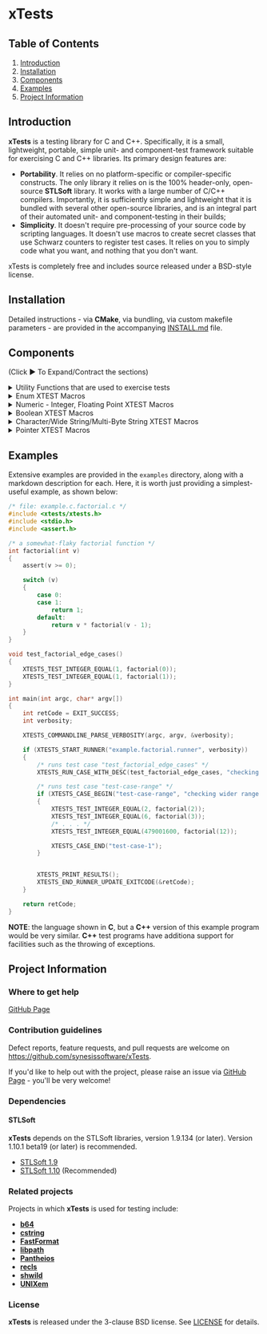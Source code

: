 # xTests

## Table of Contents

1. [Introduction](#introduction)
2. [Installation](#installation)
3. [Components](#components)
4. [Examples](#examples)
5. [Project Information](#project-information)

## Introduction

**xTests** is a testing library for C and C++. Specifically, it is a small,
lightweight, portable, simple unit- and component-test framework suitable
for exercising C and C++ libraries. Its primary design features are:

- **Portability**. It relies on no platform-specific or compiler-specific
constructs. The only library it relies on is the 100% header-only,
open-source **STLSoft** library. It works with a large number of C/C++
compilers. Importantly, it is sufficiently simple and lightweight that it
is bundled with several other open-source libraries, and is an integral
part of their automated unit- and component-testing in their builds;
- **Simplicity**. It doesn't require pre-processing of your source code by
scripting languages. It doesn't use macros to create secret classes that
use Schwarz counters to register test cases. It relies on you to simply
code what you want, and nothing that you don't want.

xTests is completely free and includes source released under a BSD-style
license.

## Installation

Detailed instructions - via **CMake**, via bundling, via custom makefile
parameters - are provided in the accompanying [INSTALL.md](./INSTALL.md)
file.

## Components

(Click :arrow_forward: To Expand/Contract the sections)

<details>
<summary markdown="span">Utility Functions that are used to exercise tests</summary>
<details>
<summary markdown="span">Test runner functions</summary>

| Function Name & Usage (Test runner functions)                                                                                      |
|:-----------------------------------------------------------------------------------------------------------------------------------|
|**XTESTS_START_RUNNER(name, verbosity)**<br>- Starts a test runner that will report to stdout<br>- A test runner is a logically-related group of test cases.<br>- param **name** The name of the test-runner<br>- param **verbosity** The verbosity (see xtests_verbosity_t) at which the runner will be executed |
|**XTESTS_START_RUNNER_WITH_STREAM(name, verbosity, stm)**<br>- Starts a test runner<br>- A test runner is a logically-related group of test cases.<br>- param **name** The name of the test-runner<br>- param **verbosity** The verbosity (see xtests_verbosity_t) at which the runner will be executed<br>- param **stm** The stream to which output will be written |
|**XTESTS_START_RUNNER_WITH_REPORTER(name, verbosity, reporter, reporterParam)**<br>- Starts a test runner with the given callback reporter<br>- A test runner is a logically-related group of test cases.<br>- param **name** The name of the test-runner<br>- param **verbosity** The verbosity (see xtests_verbosity_t) at which the runner will be executed<br>- param **reporter** The reporter instance<br>- param **reporterParam** A caller-supplied parameter that is passed with every callback |
|**XTESTS_START_RUNNER_WITH_REPORTER_AND_STREAM(name, verbosity, reporter, reporterParam, stm)**<br>- Starts a test runner with the given callback reporter<br>- A test runner is a logically-related group of test cases.<br>- param **name** The name of the test-runner<br>- param **verbosity** The verbosity (see xtests_verbosity_t) at which the runner will be executed<br>- param **reporter** The reporter instance<br>- param **reporterParam** A caller-supplied parameter that is passed with every callback<br>- param **stm** The stream to which output will be written
|**XTESTS_START_RUNNER_WITH_REPORTER_AND_STREAM_AND_FLAGS(name, verbosity, reporter, reporterParam, stm, flags)**<br>- Starts a test runner with the given callback reporter<br>- A test runner is a logically-related group of test cases.<br>- param **name** The name of the test-runner<br>- param **verbosity** The verbosity (see xtests_verbosity_t) at which the runner will be executed<br>- param **reporter** The reporter instance<br>- param **reporterParam** A caller-supplied parameter that is passed with every callback<br>- param **stm** The stream to which output will be written<br>- param **flags** The flags that moderate the runner behaviour<br>- see xtests::c::xtests_runner_flags_t |
|**XTESTS_START_RUNNER_WITH_REPORTER_AND_STREAM_AND_FLAGS_AND_SETUP_FNS(name, verbosity, reporter, reporterParam, stm, flags, setup, teardown, setupParam)**<br>- Starts a test runner with the given callback reporter<br>- A test runner is a logically-related group of test cases.<br>- param **name** The name of the test-runner<br>- param **verbosity** The verbosity (see xtests_verbosity_t) at which the runner will be executed<br>- param **reporter** The reporter instance<br>- param **reporterParam** A caller-supplied parameter that is passed with every invocation of the reporter<br>- param **stm** The stream to which output will be written<br>- param **flags** The \link xtests::c::xtests_runner_flags_t flags\endlink that moderate the runner behaviour<br>- param **setup** The function to be called before each test<br>- param **teardown** The function to be called after each test<br>- param **setupParam** A caller-supplied parameter that is passed with each invocation of the setup and teardown functions |
|**XTESTS_START_RUNNER_WITH_FLAGS(name, verbosity, flags)**<br>- Starts a test runner that will report to stdout<br>- A test runner is a logically-related group of test cases.<br>- param **name** The name of the test-runner<br>- param **verbosity** The verbosity (see xtests_verbosity_t) at which the runner will be executed<br>- param **flags** The \link xtests::c::xtests_runner_flags_t flags\endlink that moderate the runner behaviour |
|**XTESTS_PRINT_RESULTS()**<br>- Prints the test results of the currently executing test.<br>- note This can only be invoked after a successful invocation of XTESTS_START_RUNNER() or XTESTS_START_RUNNER_WITH_REPORTER(), and before invocation of XTESTS_END_RUNNER() or XTESTS_END_RUNNER_UPDATE_EXITCODE(). |
|**XTESTS_END_RUNNER()**<br>- Ends a test runner |
|**XTESTS_ABEND(terminationMessage)**<br>- Abnormal end of tests, and process termination |
|**XTESTS_END_RUNNER_UPDATE_EXITCODE()**<br>- Ends a test runner, and modifies a caller-supplied exit code parameter<br>- param **retCode** A pointer to a variable of type <code>int</code> that will receive an exit code.<br>- remarks The variable should have been initialised to <code>EXIT_SUCCESS</code>, and each invocation of XTESTS_END_RUNNER_UPDATE_EXITCODE() (for each separate test-runner in a given application) will only set it to <code>EXIT_FAILURE</code> in the case where that runner has failed one or more tests. |

</details> 
<details>
<summary markdown="span">Test case functions</summary> 

| Function Name & Usage (Test case functions)                                                                                        |
|:-----------------------------------------------------------------------------------------------------------------------------------|
|**XTESTS_CASE_BEGIN(name, desc)**<br>- Begins a test case, of the given name and description<br>- param **name** The name of the test case<br>param **desc** The description of the test case. May be <code>NULL</code> or the empty string (<code>""</code>). |
|**XTESTS_CASE_END(name, desc)**<br>- Ends the current test case<br>- param **name** The name of the test case<br>- note The <code>name</code> parameter is ignored in the current implementation, which can only run one test case at a time. |
|**XTESTS_RUN_CASE_WITH_NAME_AND_DESC(name, desc, fn)**<br>- Runs the given test case function, specifying a name and description<br>- param **name** Name of the test case<br>- param **desc** Description of the test case<br>- param **fn** A function, taking no parameters and returning <code>void</code>, that executes a number of tests representing a test case.<br>- note This can only be invoked after a successful invocation of XTESTS_CASE_BEGIN() and before invocation of XTESTS_CASE_END(). |
|**XTESTS_RUN_CASE_WITH_DESC(fn, desc)**<br>- Runs the given test case function, specifying a description<br>- param **fn** A function, taking no parameters and returning <code>void</code>, that executes a number of tests representing a test case.<br>- param **desc** Description of the test case<br>- note This can only be invoked after a successful invocation of XTESTS_CASE_BEGIN() and before invocation of XTESTS_CASE_END(). |
|**XTESTS_RUN_CASE(fn)**<br>- Runs the given test case function<br>- param **fn** A function, taking no parameters and returning <code>void</code>, that executes a number of tests representing a test case.<br>- note This can only be invoked after a successful invocation of XTESTS_CASE_BEGIN() and before invocation of XTESTS_CASE_END(). |

</details>
</details>
<details>
<summary markdown="span">Enum XTEST Macros</summary>

| Category |Test Item                                                              |
|:---------|:----------------------------------------------------------------------|
| Enum     |XTESTS_TEST_ENUM_EQUAL(expected, actual)                               |
| Enum     |XTESTS_TEST_ENUM_NOT_EQUAL(expected, actual)                           |

</details>
<details>
<summary markdown="span">Numeric - Integer, Floating Point  XTEST Macros</summary>
<details>
<summary markdown="span">Integer XTEST Macros</summary>

| Category |Test Item                                                              |
|:---------|:----------------------------------------------------------------------|
| Integer  |XTESTS_TEST_INTEGER_EQUAL_EXACT(expected, actual)                      |
| Integer  |XTESTS_TEST_INTEGER_NOT_EQUAL(expected, actual)                        |
| Integer  |XTESTS_TEST_INTEGER_GREATER(expected, actual)                          |
| Integer  |XTESTS_TEST_INTEGER_LESS(expected, actual)                             |
| Integer  |XTESTS_TEST_INTEGER_GREATER_OR_EQUAL(expected, actual)                 |
| Integer  |XTESTS_TEST_INTEGER_LESS_OR_EQUAL(expected, actual)                    |
| Integer  |XTESTS_TEST_INTEGER_LESS_OR_EQUAL(expected, actual)                    |
| Integer  |XTESTS_TEST_INTEGER_EQUAL_ANY_IN_RANGE(expected, actual)               |
| Integer  |XTESTS_TEST_INTEGER_EQUAL_ANY_NOT_IN_RANGE(expected, actual)           |
| Integer  |XTESTS_TEST_INTEGER_EQUAL_OF(expected, actual)                         |
| Integer  |XTESTS_TEST_INTEGER_EQUAL_OF2(expected1, expected2, actual)            |
| Integer  |XTESTS_TEST_INTEGER_EQUAL_OF3(expected1, expected2, expectd3, actual)  |

</details>
<details>
<summary markdown="span">Floating Point XTEST Macros</summary>

| Category |Test Item                                                              |
|:---------|:----------------------------------------------------------------------|
| F-Point  |XTESTS_TEST_FLOATINGPOINT_EQUAL_APPROX(expected, actual)               |
| F-Point  |XTESTS_TEST_FLOATINGPOINT_NOT_EQUAL_APPROX(expected, actual)           |

</details>
</details>
<details>
<summary markdown="span">Boolean XTEST Macros</summary>

| Category |Test Item                                                              |
|:---------|:----------------------------------------------------------------------|
| Boolean  |XTESTS_TEST_BOOLEAN_EQUAL(expected, actual)                            |
| Boolean  |XTESTS_TEST_BOOLEAN_NOT_EQUAL(expected, actual)                        |
| Boolean  |XTESTS_TEST_BOOLEAN_TRUE(actual)                                       |
| Boolean  |XTESTS_TEST_BOOLEAN_FALSE(actual)                                      |

</details>
<details>
<summary markdown="span">Character/Wide String/Multi-Byte String XTEST Macros</summary>
<details>
<summary markdown="span">Character XTEST Macros</summary>

| Category |Test Item                                                              |
|:---------|:----------------------------------------------------------------------|
| Character|XTESTS_TEST_CHARACTER_EQUAL_EXACT(expected, actual)                    |
| Character|XTESTS_TEST_CHARACTER_NOT_EQUAL(expected, actual)                      |
| Character|XTESTS_TEST_CHARACTER_GREATER(expected, actual)                        |
| Character|XTESTS_TEST_CHARACTER_LESS(expected, actual)                           |
| Character|XTESTS_TEST_CHARACTER_GREATER_OR_EQUAL(expected, actual)               |
| Character|XTESTS_TEST_CHARACTER_LESS_OR_EQUAL(expected, actual)                  |

</details>
<details>
<summary markdown="span">String - Wide Macros</summary>

| Category |Test Item                                                              |
|:---------|:----------------------------------------------------------------------|
| Wide     |XTESTS_TEST_WIDE_STRING_EQUAL(expected, actual)                        |
| Wide     |XTESTS_TEST_WIDE_STRING_EQUAL_APPROX(expected, actual)                 |
| Wide     |XTESTS_TEST_WIDE_STRING_NOT_EQUAL(expected, actual)                    |
| Wide     |XTESTS_TEST_WIDE_STRING_NOT_EQUAL_APPROX(expected, actual)             |
| Wide     |XTESTS_TEST_WIDE_STRING_EQUAL_N(expected, actual, n)                   |
| Wide     |XTESTS_TEST_WIDE_STRING_EQUAL_N_APPROX(expected, actual, n)            |
| Wide     |XTESTS_TEST_WIDE_STRING_NOT_EQUAL_N(expected, actual, n)               |
| Wide     |XTESTS_TEST_WIDE_STRING_NOT_EQUAL_N_APPROX(expected, actual, n)        |
| Wide     |XTESTS_TEST_WIDE_STRING_CONTAIN(expected, actual)                      |
| Wide     |XTESTS_TEST_WIDE_STRING_CONTAIN_APPROX(expected, actual)               |
| Wide     |XTESTS_TEST_WIDE_STRING_NOT_CONTAIN(expected, actual)                  |
| Wide     |XTESTS_TEST_WIDE_STRING_NOT_CONTAIN_APPROX(expected, actual)           |
| Wide     |XTESTS_TEST_WIDE_STRING_SLICE_EQUAL(expected, actual)                  |

</details>
<details>
<summary markdown="span">String - MBCS Macros</summary>

| Category |Test Item                                                              |
|:---------|:----------------------------------------------------------------------|
| MBCS     |XTESTS_TEST_MULTIBYTE_STRING_EQUAL(expected, actual)                   |
| MBCS     |XTESTS_TEST_MULTIBYTE_STRING_EQUAL_APPROX(expected, actual)            |
| MBCS     |XTESTS_TEST_MULTIBYTE_STRING_NOT_EQUAL(expected, actual)               |
| MBCS     |XTESTS_TEST_MULTIBYTE_STRING_NOT_EQUAL_APPROX(expected, actual)        |
| MBCS     |XTESTS_TEST_MULTIBYTE_STRING_EQUAL_N(expected, actual, n)              |
| MBCS     |XTESTS_TEST_MULTIBYTE_STRING_EQUAL_N_APPROX(expected, actual, n)       |
| MBCS     |XTESTS_TEST_MULTIBYTE_STRING_NOT_EQUAL_N(expected, actual, n)          |
| MBCS     |XTESTS_TEST_MULTIBYTE_STRING_NOT_EQUAL_N_APPROX(expected, actual, n)   |
| MBCS     |XTESTS_TEST_MULTIBYTE_STRING_CONTAIN(expected, actual)                 |
| MBCS     |XTESTS_TEST_MULTIBYTE_STRING_CONTAIN_APPROX(expected, actual)          |
| MBCS     |XTESTS_TEST_MULTIBYTE_STRING_NOT_CONTAIN(expected, actual)             |
| MBCS     |XTESTS_TEST_MULTIBYTE_STRING_NOT_CONTAIN_APPROX(expected, actual)      |
| MBCS     |XTESTS_TEST_MULTIBYTE_STRING_SLICE_EQUAL(expected, actual)             |
| MBCS     |XTESTS_TEST_MULTIBYTE_STRING_MATCHES(pattern, value) *1                |

*1 Depends on shwild

</details>
</details>
<details>
<summary markdown="span">Pointer XTEST Macros</summary>

| Category |Test Item                                                              |
|:---------|:----------------------------------------------------------------------|
| Pointer  |XTESTS_TEST_POINTER_EQUAL(expected, actual)                            |
| Pointer  |XTESTS_TEST_POINTER_NOT_EQUAL(expected, actual)                        |
| Pointer  |XTESTS_TEST_POINTER_GREATER(expected, actual)                          |
| Pointer  |XTESTS_TEST_POINTER_LESS(expected, actual)                             |
| Pointer  |XTESTS_TEST_POINTER_GREATER_OR_EQUAL(expected, actual)                 |
| Pointer  |XTESTS_TEST_POINTER_LESS_OR_EQUAL(expected, actual)                    |
| Pointer  |XTESTS_TEST_FUNCTION_POINTER_EQUAL(expected, actual)                   |
| Pointer  |XTESTS_TEST_FUNCTION_POINTER_NOT_EQUAL(expected, actual)               |

</details>

## Examples

Extensive examples are provided in the ```examples``` directory, along with a markdown description for each. Here, it is worth just providing a simplest-useful example, as shown below:

```c
/* file: example.c.factorial.c */
#include <xtests/xtests.h>
#include <stdio.h>
#include <assert.h>

/* a somewhat-flaky factorial function */
int factorial(int v)
{
    assert(v >= 0);

    switch (v)
    {
        case 0:
        case 1:
            return 1;
        default:
            return v * factorial(v - 1);
    }
}

void test_factorial_edge_cases()
{
    XTESTS_TEST_INTEGER_EQUAL(1, factorial(0));
    XTESTS_TEST_INTEGER_EQUAL(1, factorial(1));
}

int main(int argc, char* argv[])
{
    int retCode = EXIT_SUCCESS;
    int verbosity;

    XTESTS_COMMANDLINE_PARSE_VERBOSITY(argc, argv, &verbosity);

    if (XTESTS_START_RUNNER("example.factorial.runner", verbosity))
    {
        /* runs test case "test_factorial_edge_cases" */
        XTESTS_RUN_CASE_WITH_DESC(test_factorial_edge_cases, "checking edge cases");

        /* runs test case "test-case-range" */
        if (XTESTS_CASE_BEGIN("test-case-range", "checking wider range of input numbers"))
        {
            XTESTS_TEST_INTEGER_EQUAL(2, factorial(2));
            XTESTS_TEST_INTEGER_EQUAL(6, factorial(3));
            /* . . . */
            XTESTS_TEST_INTEGER_EQUAL(479001600, factorial(12));

            XTESTS_CASE_END("test-case-1");
        }


        XTESTS_PRINT_RESULTS();
        XTESTS_END_RUNNER_UPDATE_EXITCODE(&retCode);
    }

    return retCode;
}
```

**NOTE**: the language shown in **C**, but a **C++** version of this example program would be very similar. **C++** test programs have additiona support for facilities such as the throwing of exceptions.


## Project Information

### Where to get help

[GitHub Page](https://github.com/synesissoftware/xTests "GitHub Page")

### Contribution guidelines

Defect reports, feature requests, and pull requests are welcome on https://github.com/synesissoftware/xTests.

If you'd like to help out with the project, please raise an issue via [GitHub Page](https://github.com/synesissoftware/xTests/issues "GitHub Page") - you'll be very welcome!

### Dependencies

#### STLSoft

**xTests** depends on the STLSoft libraries, version 1.9.134 (or later). Version 1.10.1 beta19 (or later) is recommended.

* [STLSoft 1.9](http://github.com/synesissoftware/STLSoft-1.9/)
* [STLSoft 1.10](http://github.com/synesissoftware/STLSoft-1.10/) (Recommended)

### Related projects

Projects in which **xTests** is used for testing include:

* [**b64**](https://github.com/synesissoftware/b64)
* [**cstring**](https://github.com/synesissoftware/cstring)
* [**FastFormat**](https://github.com/synesissoftware/FastFormat)
* [**libpath**](https://github.com/synesissoftware/libpath)
* [**Pantheios**](https://github.com/synesissoftware/Pantheios)
* [**recls**](https://github.com/synesissoftware/recls)
* [**shwild**](https://github.com/synesissoftware/shwild)
* [**UNIXem**](https://github.com/synesissoftware/UNIXem)

### License

**xTests** is released under the 3-clause BSD license. See [LICENSE](./LICENSE) for details.

